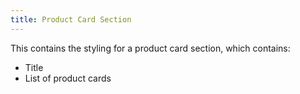 ```yaml
---
title: Product Card Section
---
```


This contains the styling for a product card section, which contains:
- Title
- List of product cards
